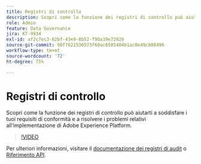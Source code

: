 ```yaml
---
title: Registri di controllo
description: Scopri come la funzione dei registri di controllo può aiutarti a soddisfare i tuoi requisiti di conformità e a risolvere i problemi relativi all’implementazione di Adobe Experience Platform.
role: Admin
feature: Data Governance
jira: KT-9934
exl-id: af2c7ec3-82bf-43e9-8b52-f90a39e72926
source-git-commit: 90f7621536573f60ac6585404b1ac0e49cb08496
workflow-type: tm+mt
source-wordcount: '72'
ht-degree: 75%

---
```


# Registri di controllo

Scopri come la funzione dei registri di controllo può aiutarti a soddisfare i tuoi requisiti di conformità e a risolvere i problemi relativi all’implementazione di Adobe Experience Platform.

>[!VIDEO](https://video.tv.adobe.com/v/341450?quality=12&learn=on)

Per ulteriori informazioni, visitare il [documentazione dei registri di audit](https://experienceleague.adobe.com/docs/experience-platform/landing/governance-privacy-security/audit-logs/overview.html?lang=it) o [Riferimento API](https://developer.adobe.com/experience-platform-apis/references/audit-query/).
